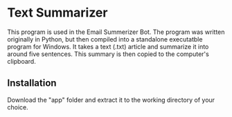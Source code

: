 # Text Summarizer
This program is used in the Email Summerizer Bot. The program was written originally in Python, but then compiled into a standalone executatble program for Windows. It takes a text (.txt) article and summarize it into around five sentences. This summary is then copied to the computer's clipboard.

## Installation
Download the "app" folder and extract it to the working directory of your choice.
